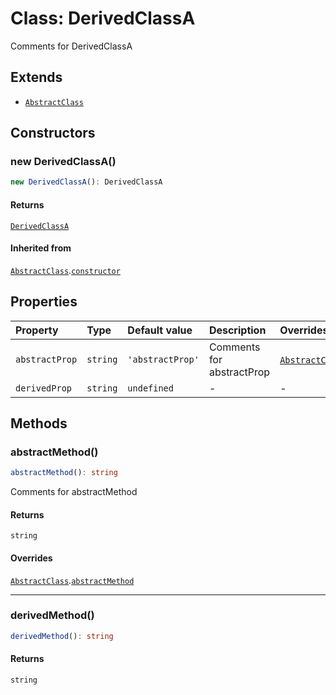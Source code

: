 # Class: DerivedClassA

Comments for DerivedClassA

## Extends

- [`AbstractClass`](AbstractClass.md)

## Constructors

### new DerivedClassA()

```ts
new DerivedClassA(): DerivedClassA
```

#### Returns

[`DerivedClassA`](DerivedClassA.md)

#### Inherited from

[`AbstractClass`](AbstractClass.md).[`constructor`](AbstractClass.md#constructors)

## Properties

| Property | Type | Default value | Description | Overrides |
| :------ | :------ | :------ | :------ | :------ |
| `abstractProp` | `string` | `'abstractProp'` | Comments for abstractProp | [`AbstractClass`](AbstractClass.md).`abstractProp` |
| `derivedProp` | `string` | `undefined` | - | - |

## Methods

### abstractMethod()

```ts
abstractMethod(): string
```

Comments for abstractMethod

#### Returns

`string`

#### Overrides

[`AbstractClass`](AbstractClass.md).[`abstractMethod`](AbstractClass.md#abstractmethod)

***

### derivedMethod()

```ts
derivedMethod(): string
```

#### Returns

`string`
